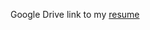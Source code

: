 Google Drive link to my [resume](https://drive.google.com/file/d/1HoOCBg_pe8aNTRIiwBBG63UY8JAePO9n/view?usp=sharing)
